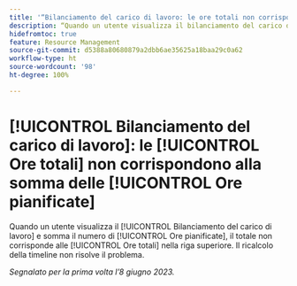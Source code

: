 ```yaml
---
title: '“Bilanciamento del carico di lavoro: le ore totali non corrispondono alla somma delle ore pianificate”'
description: “Quando un utente visualizza il bilanciamento del carico di lavoro e somma il numero di Ore pianificate, il totale non corrisponde alle Ore totali nella riga superiore. Il ricalcolo della timeline non risolve il problema”.
hidefromtoc: true
feature: Resource Management
source-git-commit: d5388a80680879a2dbb6ae35625a18baa29c0a62
workflow-type: ht
source-wordcount: '98'
ht-degree: 100%

---
```



# [!UICONTROL Bilanciamento del carico di lavoro]: le [!UICONTROL Ore totali] non corrispondono alla somma delle [!UICONTROL Ore pianificate]

Quando un utente visualizza il [!UICONTROL Bilanciamento del carico di lavoro] e somma il numero di [!UICONTROL Ore pianificate], il totale non corrisponde alle [!UICONTROL Ore totali] nella riga superiore. Il ricalcolo della timeline non risolve il problema.

_Segnalato per la prima volta l’8 giugno 2023._

